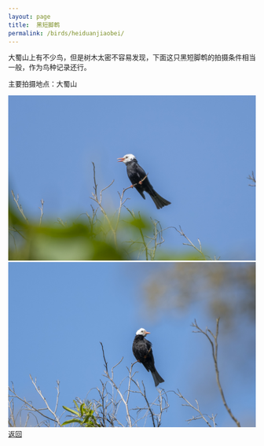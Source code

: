 ```yaml
---
layout: page
title: 	黑短脚鹎
permalink: /birds/heiduanjiaobei/
---
```

大蜀山上有不少鸟，但是树木太密不容易发现，下面这只黑短脚鹎的拍摄条件相当一般，作为鸟种记录还行。

主要拍摄地点：大蜀山

![](../picture/黑短脚鹎/DSC_4928-NEF_DxO_DeepPRIME.jpg)
![](../picture/黑短脚鹎/DSC_4937-NEF_DxO_DeepPRIME.jpg)
[返回](../../)